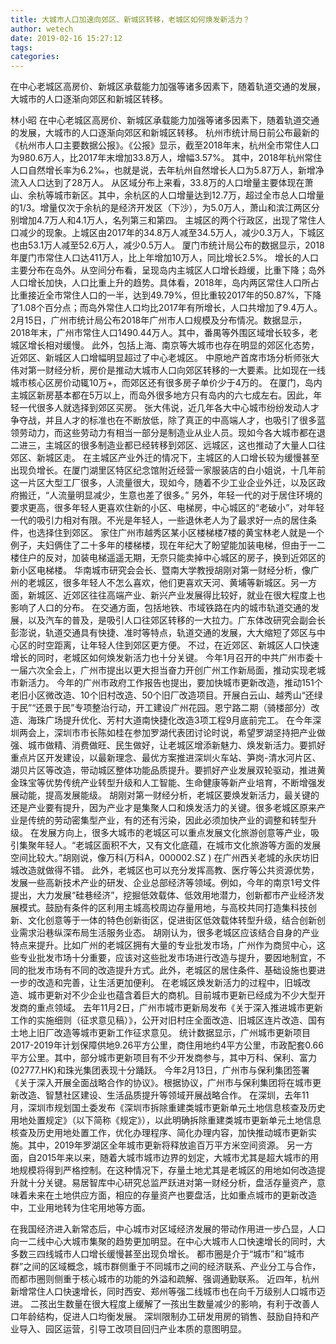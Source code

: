 ```yaml
---
title: 大城市人口加速向郊区、新城区转移，老城区如何焕发新活力？
author: wetech
date: 2019-02-16 15:27:12
tags: 
categories: 
---
```

在中心老城区高房价、新城区承载能力加强等诸多因素下，随着轨道交通的发展，大城市的人口逐渐向郊区和新城区转移。
<!-- more -->
林小昭
在中心老城区高房价、新城区承载能力加强等诸多因素下，随着轨道交通的发展，大城市的人口逐渐向郊区和新城区转移。
杭州市统计局日前公布最新的《杭州市人口主要数据公报》。《公报》显示，截至2018年末，杭州全市常住人口为980.6万人，比2017年末增加33.8万人，增幅3.57%。 其中，2018年杭州常住人口自然增长率为6.2‰，也就是说，去年杭州自然增长人口为5.87万人，新增净流入人口达到了28万人。
从区域分布上来看，33.8万的人口增量主要体现在萧山、余杭等城市新区。其中，余杭区的人口增量达到12.7万，超过全市总人口增量的1/3。增量仅次于余杭的是经济开发区（下沙），为5.0万人，萧山和滨江两区分别增加4.7万人和4.1万人，名列第三和第四。
主城区的两个行政区，出现了常住人口减少的现象。上城区由2017年的34.8万人减至34.5万人，减少0.3万人，下城区也由53.1万人减至52.6万人，减少0.5万人。
厦门市统计局公布的数据显示，2018年厦门市常住人口达411万人，比上年增加10万人，同比增长2.5%。
增长的人口主要分布在岛外。从空间分布看，呈现岛内主城区人口增长趋缓，比重下降；岛外人口增长加快，人口比重上升的趋势。具体看，2018年，岛内两区常住人口所占比重接近全市常住人口的一半，达到49.79%，但比重较2017年的50.87%，下降了1.08个百分点；而岛外常住人口均比2017年有所增长，人口共增加了9.4万人。
2月15日，广州市统计局公布2018年广州市人口规模及分布情况。数据显示，2018年末，广州市常住人口1490.44万人。其中，番禺等外围区域增长较多，老城区增长相对缓慢。
此外，包括上海、南京等大城市也存在明显的郊区化态势，近郊区、新城区人口增幅明显超过了中心老城区。
中原地产首席市场分析师张大伟对第一财经分析，房价是推动大城市人口向郊区转移的一大要素。比如现在一线城市核心区房价动辄10万+，而郊区还有很多房子单价少于4万的。
在厦门，岛内主城区新房基本都在5万以上，而岛外很多地方只有岛内的六七成左右。因此，年轻一代很多人就选择到郊区买房。
张大伟说，近几年各大中心城市纷纷发动人才争夺战，并且人才的标准也在不断放低，除了真正的中高端人才，也吸引了很多蓝领劳动力，而这些劳动力有相当一部分是制造业从业人员。现如今各大城市都在退二进三，主城区的很多制造业都已经转移到郊区、远城区，这也推动了大量人口往郊区、新城区走。
在主城区产业外迁的情况下，主城区的人口增长较为缓慢甚至出现负增长。在厦门湖里区特区纪念馆附近经营一家服装店的白小姐说，十几年前这一片区大型工厂很多，人流量很大，现如今，随着不少工业企业外迁，以及区政府搬迁，“人流量明显减少，生意也差了很多。”
另外，年轻一代的对于居住环境的要求更高，很多年轻人更喜欢住新的小区、电梯房，中心城区的“老破小”，对年轻一代的吸引力相对有限。不光是年轻人，一些退休老人为了最求好一点的居住条件，也选择住到郊区。
家住广州市越秀区某小区楼梯楼7楼的黄宝林老人就是一个例子，夫妇俩住了二十多年的楼梯楼，现在年纪大了盼望能加装电梯，但由于一二楼住户的反对，加装电梯遥遥无期，无奈只能卖掉中心城区的房子，换到近郊区的新小区电梯楼。
华南城市研究会会长、暨南大学教授胡刚对第一财经分析，像广州的老城区，很多年轻人不怎么喜欢，他们更喜欢天河、黄埔等新城区。另一方面，新城区、近郊区往往高端产业、新兴产业发展得比较好，就业在很大程度上也影响了人口的分布。
在交通方面，包括地铁、市域铁路在内的城市轨道交通的发展，以及汽车的普及，是吸引人口往郊区转移的一大拉力。广东体改研究会副会长彭澎说，轨道交通具有快捷、准时等特点，轨道交通的发展，大大缩短了郊区与中心区的时空距离，让年轻人住到郊区更方便。
不过，在近郊区、新城区人口快速增长的同时，老城区如何焕发新活力也十分关键。
今年1月召开的中共广州市委十一届六次全会上，广州市提出以更大担当奋力开创广州工作新局面，推动实现老城市新活力。
今年的广州市政府工作报告也提出，要加快城市更新改造，推动151个老旧小区微改造、10个旧村改造、50个旧厂改造项目。开展白云山、越秀山“还绿于民”“还景于民”专项整治行动，开工建设广州花园。恩宁路二期（骑楼部分）改造、海珠广场提升优化、芳村大道南快捷化改造3项工程9月底前完工。
在今年深圳两会上，深圳市市长陈如桂在参加罗湖代表团讨论时说，希望罗湖坚持把产业做强、城市做精、消费做旺、民生做好，让老城区增添新魅力、焕发新活力。要抓好重点片区开发建设，以最新理念、最优方案推进深圳火车站、笋岗-清水河片区、湖贝片区等改造，带动城区整体功能品质提升。要抓好产业发展双轮驱动，推进黄金珠宝等优势传统产业转型升级和人工智能、生命健康等新产业培育，不断增强发展动能，提高发展能级。
胡刚对第一财经分析，老城区要焕发新活力，最关键的还是产业要有提升，因为产业才是集聚人口和焕发活力的关键。很多老城区原来产业是传统的劳动密集型产业，有的还有污染，因此必须加快产业的调整和转型升级。
在发展方向上，很多大城市的老城区可以重点发展文化旅游创意等产业，吸引集聚年轻人。“老城区面积不大，又有文化底蕴，在城市文化旅游等方面的发展空间比较大。”胡刚说，像万科(万科A，000002.SZ ) 在广州西关老城的永庆坊旧城改造就做得不错。
此外，老城区也可以充分发挥高教、医疗等公共资源优势，发展一些高新技术产业的研发、企业总部经济等领域。例如，今年的南京1号文件提出，大力发展“硅巷经济”，挖掘低效载体、低效用地潜力，创新都市产业经济发展模式。鼓励有条件的区利用主城高校周边存量用地，与高校共同打造集科技创新、文化创意等于一体的特色创新街区，促进街区低效载体转型升级，结合创新创业需求沿巷纵深布局生活服务业态。
胡刚认为，很多老城区应该结合自身的产业特点来提升。比如广州的老城区拥有大量的专业批发市场，广州作为商贸中心，这些专业批发市场十分重要，应该对这些批发市场进行改造与提升，要因地制宜，不同的批发市场有不同的改造提升方式。此外，老城区的居住条件、基础设施也要进一步的改造和完善，让生活更加便利。
在老城区焕发新活力的过程中，旧城改造、城市更新对不少企业也蕴含着巨大的商机。目前城市更新已经成为不少大型开发商的重点领域。
去年11月2日，广州市城市更新局发布《关于深入推进城市更新工作的实施细则（征求意见稿）》，公开对旧村庄全面改造、旧城区连片改造、国有土地上旧厂改造等城市更新工作征求意见。
统计数据显示，广州城市更新项目2017-2019年计划保障供地9.26平方公里，商住用地约4平方公里，市政配套0.66平方公里。其中，部分城市更新项目有不少开发商参与，其中万科、保利、富力(02777.HK)和珠光集团表现十分踊跃。
今年2月13日，广州市与保利集团签署《关于深入开展全面战略合作的协议》。根据协议，广州市与保利集团将在城市更新改造、智慧社区建设、生活品质提升等领域开展战略合作。
在深圳，去年11月，深圳市规划国土委发布《深圳市拆除重建类城市更新单元土地信息核查及历史用地处置规定》（以下简称《规定》），以此明确拆除重建类城市更新单元土地信息核查及历史用地处置工作，优化办理程序、简化办理内容，加快推动城市更新实施。其中，2019年罗湖区全年城市更新将释放逾百万平方米空间资源。
另一方面，自2015年来以来，随着大城市城市边界的划定，大城市尤其是超大城市的用地规模将得到严格控制。在这种情况下，存量土地尤其是老城区的用地如何改造提升就十分关键。易居智库中心研究总监严跃进对第一财经分析，盘活存量资产，意味着未来在土地供应方面，相应的存量资产也要盘活，比如重点城市的更新改造中，工业用地转为住宅用地等方面。
 
 
在我国经济进入新常态后，中心城市对区域经济发展的带动作用进一步凸显，人口向一二线中心大城市集聚的趋势更加明显。在中心大城市人口快速增长的同时，大多数三四线城市人口增长缓慢甚至出现负增长。
都市圈是介于“城市”和“城市群”之间的区域概念，城市群侧重于不同城市之间的经济联系、产业分工与合作，而都市圈则侧重于核心城市的功能的外溢和疏解、强调通勤联系。
近四年，杭州新增常住人口快速增长，同时西安、郑州等强二线城市也在向千万级别人口城市迈进。
二孩出生数量在很大程度上缓解了一孩出生数量减少的影响，有利于改善人口年龄结构，促进人口均衡发展。
深圳限制办工研发用房的销售、鼓励自持和产业导入、园区运营，引导工改项目回归产业本质的意图明显。
